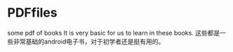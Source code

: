 # PDFfiles
some pdf of books
It is very basic for us to learn in these books.
这些都是一些非常基础的android电子书，对于初学者还是挺有用的。
